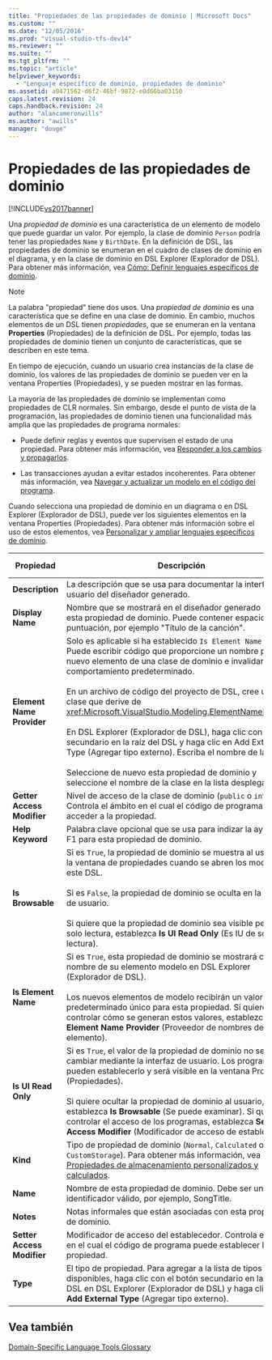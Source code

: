```yaml
---
title: "Propiedades de las propiedades de dominio | Microsoft Docs"
ms.custom: ""
ms.date: "12/05/2016"
ms.prod: "visual-studio-tfs-dev14"
ms.reviewer: ""
ms.suite: ""
ms.tgt_pltfrm: ""
ms.topic: "article"
helpviewer_keywords: 
  - "Lenguaje específico de dominio, propiedades de dominio"
ms.assetid: a9471562-d6f2-46bf-9872-e0d66ba03150
caps.latest.revision: 24
caps.handback.revision: 24
author: "alancameronwills"
ms.author: "awills"
manager: "douge"
---
```

# Propiedades de las propiedades de dominio
[!INCLUDE[vs2017banner](../code-quality/includes/vs2017banner.md)]

Una *propiedad de dominio* es una característica de un elemento de modelo que puede guardar un valor.  Por ejemplo, la clase de dominio `Person` podría tener las propiedades `Name` y `BirthDate`.  En la definición de DSL, las propiedades de dominio se enumeran en el cuadro de clases de dominio en el diagrama, y en la clase de dominio en DSL Explorer \(Explorador de DSL\).  Para obtener más información, vea [Cómo: Definir lenguajes específicos de dominio](../modeling/how-to-define-a-domain-specific-language.md).  
  
> [!NOTE]
>  La palabra "propiedad" tiene dos usos.  Una *propiedad de dominio* es una característica que se define en una clase de dominio.  En cambio, muchos elementos de un DSL tienen *propiedades*, que se enumeran en la ventana **Properties** \(Propiedades\) de la definición de DSL.  Por ejemplo, todas las propiedades de dominio tienen un conjunto de características, que se describen en este tema.  
  
 En tiempo de ejecución, cuando un usuario crea instancias de la clase de dominio, los valores de las propiedades de dominio se pueden ver en la ventana Properties \(Propiedades\), y se pueden mostrar en las formas.  
  
 La mayoría de las propiedades de dominio se implementan como propiedades de CLR normales.  Sin embargo, desde el punto de vista de la programación, las propiedades de dominio tienen una funcionalidad más amplia que las propiedades de programa normales:  
  
-   Puede definir reglas y eventos que supervisen el estado de una propiedad.  Para obtener más información, vea [Responder a los cambios y propagarlos](../modeling/responding-to-and-propagating-changes.md).  
  
-   Las transacciones ayudan a evitar estados incoherentes.  Para obtener más información, vea [Navegar y actualizar un modelo en el código del programa](../modeling/navigating-and-updating-a-model-in-program-code.md).  
  
 Cuando selecciona una propiedad de dominio en un diagrama o en DSL Explorer \(Explorador de DSL\), puede ver los siguientes elementos en la ventana Properties \(Propiedades\).  Para obtener más información sobre el uso de estos elementos, vea [Personalizar y ampliar lenguajes específicos de dominio](../modeling/customizing-and-extending-a-domain-specific-language.md).  
  
|Propiedad|Descripción|Valor predeterminado|  
|---------------|-----------------|--------------------------|  
|**Description**|La descripción que se usa para documentar la interfaz de usuario del diseñador generado.|\<none\>|  
|**Display Name**|Nombre que se mostrará en el diseñador generado para esta propiedad de dominio.  Puede contener espacios y puntuación, por ejemplo "Título de la canción".|\<none\>|  
|**Element Name Provider**|Solo es aplicable si ha establecido `Is Element Name` en `true`.  Puede escribir código que proporcione un nombre para un nuevo elemento de una clase de dominio e invalidar el comportamiento predeterminado.<br /><br /> En un archivo de código del proyecto de DSL, cree una clase que derive de <xref:Microsoft.VisualStudio.Modeling.ElementNameProvider>.<br /><br /> En DSL Explorer \(Explorador de DSL\), haga clic con el botón secundario en la raíz del DSL y haga clic en Add External Type \(Agregar tipo externo\).  Escriba el nombre de la clase.<br /><br /> Seleccione de nuevo esta propiedad de dominio y seleccione el nombre de la clase en la lista desplegable.|\<none\>|  
|**Getter Access Modifier**|Nivel de acceso de la clase de dominio \(`public` o `internal`\).  Controla el ámbito en el cual el código de programa puede acceder a la propiedad.|`public`|  
|**Help Keyword**|Palabra clave opcional que se usa para indizar la ayuda de F1 para esta propiedad de dominio.|\<none\>|  
|**Is Browsable**|Si es `True`, la propiedad de dominio se muestra al usuario en la ventana de propiedades cuando se abren los modelos de este DSL.<br /><br /> Si es `False`, la propiedad de dominio se oculta en la interfaz de usuario.<br /><br /> Si quiere que la propiedad de dominio sea visible pero de solo lectura, establezca **Is UI Read Only** \(Es IU de solo lectura\).|`True`|  
|**Is Element Name**|Si es `True`, esta propiedad de dominio se mostrará con el nombre de su elemento modelo en DSL Explorer \(Explorador de DSL\).<br /><br /> Los nuevos elementos de modelo recibirán un valor predeterminado único para esta propiedad.  Si quiere controlar cómo se generan estos valores, establezca **Element Name Provider** \(Proveedor de nombres de elemento\).|`False`|  
|**Is UI Read Only**|Si es `True`, el valor de la propiedad de dominio no se puede cambiar mediante la interfaz de usuario.  Los programas sí pueden establecerlo y será visible en la ventana Properties \(Propiedades\).<br /><br /> Si quiere ocultar la propiedad de dominio al usuario, establezca **Is Browsable** \(Se puede examinar\).  Si quiere controlar el acceso de los programas, establezca **Setter Access Modifier** \(Modificador de acceso de establecedor\).|`False`|  
|**Kind**|Tipo de propiedad de dominio \(`Normal`, `Calculated` o `CustomStorage`\).  Para obtener más información, vea [Propiedades de almacenamiento personalizados y calculados](../modeling/calculated-and-custom-storage-properties.md).|`Normal`|  
|**Name**|Nombre de esta propiedad de dominio.  Debe ser un identificador válido, por ejemplo, SongTitle.|\<none\>|  
|**Notes**|Notas informales que están asociadas con esta propiedad de dominio.|\<none\>|  
|**Setter Access Modifier**|Modificador de acceso del establecedor.  Controla el ámbito en el cual el código de programa puede establecer la propiedad.|`public`|  
|**Type**|El tipo de propiedad.  Para agregar a la lista de tipos disponibles, haga clic con el botón secundario en la raíz del DSL en DSL Explorer \(Explorador de DSL\) y haga clic en **Add External Type** \(Agregar tipo externo\).|`String`|  
  
## Vea también  
 [Domain\-Specific Language Tools Glossary](http://msdn.microsoft.com/es-es/ca5e84cb-a315-465c-be24-76aa3df276aa)